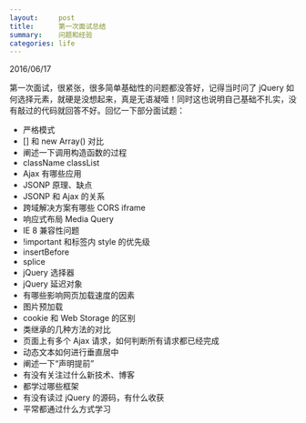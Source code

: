 ```yaml
---
layout:     post
title:      第一次面试总结
summary:    问题和经验
categories: life
---
```


2016/06/17

第一次面试，很紧张，很多简单基础性的问题都没答好，记得当时问了 jQuery 如何选择元素，就硬是没想起来，真是无语凝噎！同时这也说明自己基础不扎实，没有敲过的代码就回答不好。回忆一下部分面试题：

- 严格模式
- [] 和 new Array() 对比
- 阐述一下调用构造函数的过程
- className classList
- Ajax 有哪些应用
- JSONP 原理、缺点
- JSONP 和 Ajax 的关系
- 跨域解决方案有哪些 CORS iframe
- 响应式布局 Media Query
- IE 8 兼容性问题
- !important 和标签内 style 的优先级
- insertBefore
- splice
- jQuery 选择器
- jQuery 延迟对象
- 有哪些影响网页加载速度的因素
- 图片预加载
- cookie 和 Web Storage 的区别
- 类继承的几种方法的对比
- 页面上有多个 Ajax 请求，如何判断所有请求都已经完成
- 动态文本如何进行垂直居中
- 阐述一下“声明提前”
- 有没有关注过什么新技术、博客
- 都学过哪些框架
- 有没有读过 jQuery 的源码，有什么收获
- 平常都通过什么方式学习



 





















